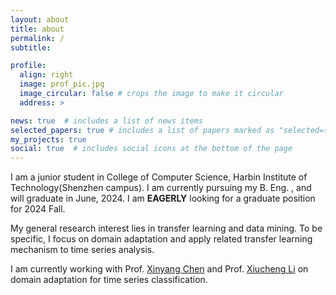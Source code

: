 ```yaml
---
layout: about
title: about
permalink: /
subtitle: 

profile:
  align: right
  image: prof_pic.jpg
  image_circular: false # crops the image to make it circular
  address: >

news: true  # includes a list of news items
selected_papers: true # includes a list of papers marked as "selected={true}"
my_projects: true
social: true  # includes social icons at the bottom of the page
---
```


I am a junior student in College of Computer Science, Harbin Institute of Technology(Shenzhen campus). I am currently pursuing my B. Eng. , and will graduate in June, 2024. I am **EAGERLY** looking for a graduate position for 2024 Fall.

My general research interest lies in transfer learning and data mining. To be specific, I focus on domain adaptation and apply related transfer learning mechanism to time series analysis. 

I am currently working with Prof. [Xinyang Chen](https://chenxinyang123.github.io/) and Prof. [Xiucheng Li](https://xiucheng.org/contact.html) on domain adaptation for time series classification.
